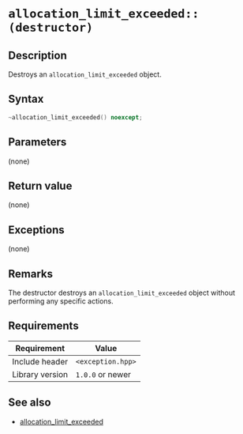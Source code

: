 # `allocation_limit_exceeded::(destructor)`

## Description

Destroys an `allocation_limit_exceeded` object.

## Syntax

```cpp
~allocation_limit_exceeded() noexcept;
```

## Parameters

(none)

## Return value

(none)

## Exceptions

(none)

## Remarks

The destructor destroys an `allocation_limit_exceeded` object without performing any specific actions.

## Requirements

| Requirement     | Value             |
|-----------------|-------------------|
| Include header  | `<exception.hpp>` |
| Library version | `1.0.0` or newer  |

## See also

- [allocation_limit_exceeded](allocation_limit_exceeded.md)